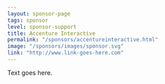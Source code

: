 ```yaml
---
layout: sponsor-page
tags: sponsor
level: sponsor-support
title: Accenture Interactive
permalink: "/sponsors/accentureinteractive.html"
image: "/sponsors/images/sponsor.svg"
link: "http://www.link-goes-here.com"
---
```


Text goes here.
